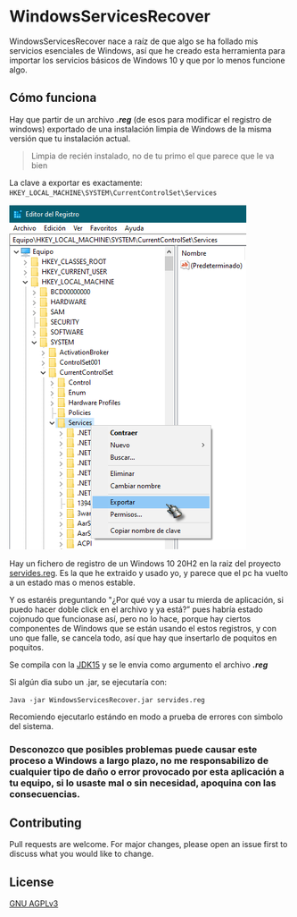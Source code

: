 # WindowsServicesRecover

WindowsServicesRecover nace a raíz de que algo se ha follado mis servicios esenciales de Windows, así que he creado esta herramienta para importar los servicios básicos de Windows 10 y que por lo menos funcione algo.

## Cómo funciona

Hay que partir de un archivo ***.reg*** (de esos para modificar el registro de windows) exportado de una instalación limpia de Windows de la misma versión que tu instalación actual. 
> Limpia de recién instalado, no de tu primo el que parece que le va bien


La clave a exportar es exactamente: `HKEY_LOCAL_MACHINE\SYSTEM\CurrentControlSet\Services`

![](https://raw.githubusercontent.com/Tefery/WindowsServicesRecover/main/exportPhoto.png)

Hay un fichero de registro de un Windows 10 20H2 en la raiz del proyecto [servides.reg](https://github.com/Tefery/WindowsServicesRecover/blob/main/servides.reg). Es la que he extraido y usado yo, y parece que el pc ha vuelto a un estado mas o menos estable.

Y os estaréis preguntando "¿Por qué voy a usar tu mierda de aplicación, si puedo hacer doble click en el archivo y ya está?” pues habría estado cojonudo que funcionase así, pero no lo hace, porque hay ciertos componentes de Windows que se están usando el estos registros, y con uno que falle, se cancela todo, así que hay que insertarlo de poquitos en poquitos.

Se compila con la [JDK15](https://jdk.java.net/15/) y se le envia como argumento el archivo ***.reg***

Si algún dia subo un .jar, se ejecutaría con:

`Java -jar WindowsServicesRecover.jar servides.reg`

Recomiendo ejecutarlo estándo en modo a prueba de errores con simbolo del sistema.

### Desconozco que posibles problemas puede causar este proceso a Windows a largo plazo, no me responsabilizo de cualquier tipo de daño o error provocado por esta aplicación a tu equipo, si lo usaste mal o sin necesidad, apoquina con las consecuencias.

## Contributing
Pull requests are welcome. For major changes, please open an issue first to discuss what you would like to change.

## License
[GNU AGPLv3](https://choosealicense.com/licenses/agpl-3.0/)
